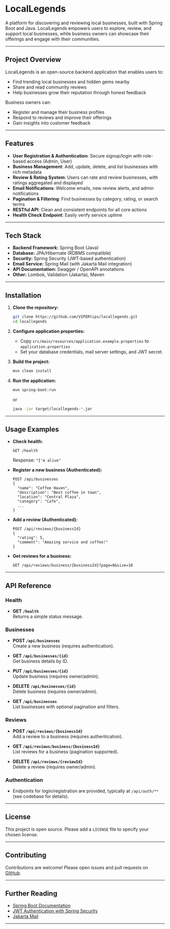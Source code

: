 # LocalLegends

A platform for discovering and reviewing local businesses, built with Spring Boot and Java. LocalLegends empowers users to explore, review, and support local businesses, while business owners can showcase their offerings and engage with their communities.

---

## Project Overview

LocalLegends is an open-source backend application that enables users to:
- Find trending local businesses and hidden gems nearby
- Share and read community reviews
- Help businesses grow their reputation through honest feedback

Business owners can:
- Register and manage their business profiles
- Respond to reviews and improve their offerings
- Gain insights into customer feedback

---

## Features

- **User Registration & Authentication**: Secure signup/login with role-based access (Admin, User)
- **Business Management**: Add, update, delete, and list businesses with rich metadata
- **Review & Rating System**: Users can rate and review businesses, with ratings aggregated and displayed
- **Email Notifications**: Welcome emails, new review alerts, and admin notifications
- **Pagination & Filtering**: Find businesses by category, rating, or search terms
- **RESTful API**: Clean and consistent endpoints for all core actions
- **Health Check Endpoint**: Easily verify service uptime

---

## Tech Stack

- **Backend Framework:** Spring Boot (Java)
- **Database:** JPA/Hibernate (RDBMS compatible)
- **Security:** Spring Security (JWT-based authentication)
- **Email Service:** Spring Mail (with Jakarta Mail integration)
- **API Documentation:** Swagger / OpenAPI annotations
- **Other:** Lombok, Validation (Jakarta), Maven

---

## Installation

1. **Clone the repository:**
   ```bash
   git clone https://github.com/VIPERtips/locallegends.git
   cd locallegends
   ```

2. **Configure application properties:**
   - Copy `src/main/resources/application.example.properties` to `application.properties`
   - Set your database credentials, mail server settings, and JWT secret.

3. **Build the project:**
   ```bash
   mvn clean install
   ```

4. **Run the application:**
   ```bash
   mvn spring-boot:run
   ```
   or
   ```bash
   java -jar target/locallegends-*.jar
   ```

---

## Usage Examples

- **Check health:**
  ```
  GET /health
  ```
  Response: `"I'm alive"`

- **Register a new business (Authenticated):**
  ```
  POST /api/businesses
  {
    "name": "Coffee Haven",
    "description": "Best coffee in town",
    "location": "Central Plaza",
    "category": "Cafe",
    ...
  }
  ```

- **Add a review (Authenticated):**
  ```
  POST /api/reviews/{businessId}
  {
    "rating": 5,
    "comment": "Amazing service and coffee!"
  }
  ```

- **Get reviews for a business:**
  ```
  GET /api/reviews/business/{businessId}?page=0&size=10
  ```

---

## API Reference

### Health

- **GET `/health`**  
  Returns a simple status message.

### Businesses

- **POST `/api/businesses`**  
  Create a new business (requires authentication).

- **GET `/api/businesses/{id}`**  
  Get business details by ID.

- **PUT `/api/businesses/{id}`**  
  Update business (requires owner/admin).

- **DELETE `/api/businesses/{id}`**  
  Delete business (requires owner/admin).

- **GET `/api/businesses`**  
  List businesses with optional pagination and filters.

### Reviews

- **POST `/api/reviews/{businessId}`**  
  Add a review to a business (requires authentication).

- **GET `/api/reviews/business/{businessId}`**  
  List reviews for a business (pagination supported).

- **DELETE `/api/reviews/{reviewId}`**  
  Delete a review (requires owner/admin).

### Authentication

- Endpoints for login/registration are provided, typically at `/api/auth/**` (see codebase for details).

---

## License

This project is open source. Please add a `LICENSE` file to specify your chosen license.

---

## Contributing

Contributions are welcome! Please open issues and pull requests on [GitHub](https://github.com/VIPERtips/locallegends).

---

## Further Reading

- [Spring Boot Documentation](https://spring.io/projects/spring-boot)
- [JWT Authentication with Spring Security](https://www.baeldung.com/spring-security-oauth-jwt)
- [Jakarta Mail](https://eclipse-ee4j.github.io/mail/)

---

